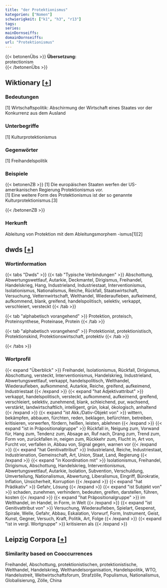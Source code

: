```yaml
---
title: "der Protektionismus"
kategorien: ["Nomen"]
schwierigkeit: ["k1", "h3", "r13"]
tags:
series:
mainDornseiffs:
domainDornseiffs:
url: "Protektionismus"
---
```


{{< betonenÜbs >}}
**Übersetzung:**  
protectionism  
{{< /betonenÜbs >}}

## Wiktionary [[+](https://de.wiktionary.org/wiki/Protektionismus)]

### Bedeutungen
[1] Wirtschaftspolitik: Abschirmung der Wirtschaft eines Staates vor der Konkurrenz aus dem Ausland  

### Unterbegriffe
[1] Kulturprotektionismus  

### Gegenwörter
[1] Freihandelspolitik  

### Beispiele
{{< betonenZB >}}
[1] Die europäischen Staaten werfen der US-amerikanischen Regierung Protektionismus vor.  
[1] Eine weitere Form des Protektionismus ist der so genannte Kulturprotektionismus.[3]  

{{< /betonenZB >}}
### Herkunft
Ableitung von Protektion mit dem Ableitungsmorphem -ismus[1][2]  



## dwds [[+](https://www.dwds.de/wb/Protektionismus)]

### Wortinformation
{{< tabs "Dwds" >}}
{{< tab "Typische Verbindungen" >}}
Abschottung, Abwertungswettlauf, Autarkie, Deckmantel, Dirigismus, Freihandel, Handelskrieg, Hang, Industrieland, Industriestaat, Interventionismus, Isolationismus, Nationalismus, Reiche, Rückfall, Staatswirtschaft, Versuchung, Vetternwirtschaft, Welthandel, Wiederaufleben, aufkeimend, aufkommend, blank, greifend, handelspolitisch, selektiv, verkappt, verschleiert, versteckt
{{< /tab >}}

{{< tab "alphabetisch vorangehend" >}}
Protektion, proteisch, Proteinsynthese, Proteinase, Protein
{{< /tab >}}

{{< tab "alphabetisch vorangehend" >}}
Protektionist, protektionistisch, Protektionskind, Protektionswirtschaft, protektiv
{{< /tab >}}

{{< /tabs >}}

### Wortprofil
{{< expand "Überblick" >}} Freihandel, Isolationismus, Rückfall, Dirigismus, Abschottung, versteckt, Interventionismus, Handelskrieg, Industrieland, Abwertungswettlauf, verkappt, handelspolitisch, Welthandel, Wiederaufleben, aufkommend, Autarkie, Reiche, greifend, aufkeimend, Industriestaat {{< /expand >}}
{{< expand "hat Adjektivattribut" >}} verkappt, handelspolitisch, versteckt, aufkommend, aufkeimend, greifend, verschleiert, selektiv, zunehmend, blank, schleichend, pur, wachsend, verstärkt, landwirtschaftlich, intelligent, grün, lokal, ökologisch, anhaltend {{< /expand >}}
{{< expand "ist Akk./Dativ-Objekt von" >}} wittern, bekämpfen, abbauen, fürchten, reden, beklagen, befürchten, betreiben, kritisieren, vorwerfen, fördern, heißen, leisten, ablehnen {{< /expand >}}
{{< expand "ist in Präpositionalgruppe" >}} Rückfall in, Neigung zum, Vorwand für, Hang zum, Tendenz zum, Absage an, Ruf nach, Drang zum, Trend zum, Form von, zurückfallen in, neigen zum, Rückkehr zum, Flucht in, Art von, Furcht vor, verfallen in, Abbau von, Signal gegen, warnen vor {{< /expand >}}
{{< expand "hat Genitivattribut" >}} Industrieland, Reiche, Industriestaat, Industrienation, Gemeinschaft, Art, Union, Staat, Land, Regierung {{< /expand >}}
{{< expand "in Koordination mit" >}} Isolationismus, Freihandel, Dirigismus, Abschottung, Handelskrieg, Interventionismus, Abwertungswettlauf, Autarkie, Isolation, Subvention, Verschuldung, Umverteilung, Nationalismus, Abwertung, Liberalismus, Eingriff, Bürokratie, Inflation, Unsicherheit, Korruption {{< /expand >}}
{{< expand "hat Prädikativ" >}} Gefahr, Lösung {{< /expand >}}
{{< expand "ist Subjekt von" >}} schaden, zunehmen, verhindern, bedeuten, greifen, darstellen, führen, kosten {{< /expand >}}
{{< expand "hat Präpositionalgruppe" >}} im Welthandel, im Handel, in Form, in Welt {{< /expand >}}
{{< expand "ist Genitivattribut von" >}} Versuchung, Wiederaufleben, Spielart, Gespenst, Spirale, Welle, Gefahr, Abbau, Eskalation, Vorwurf, Form, Instrument, Geist, Kunst, Gegner, Versuch, Kraft, Politik, Art, Folge {{< /expand >}}
{{< expand "ist in vergl. Wortgruppe" >}} kritisieren als {{< /expand >}}

## Leipzig Corpora [[+](https://corpora.uni-leipzig.de/en/res?word=Protektionismus&corpusId=deu_newscrawl-public_2018)]


### Similarity based on Cooccurrences
Freihandel, Abschottung, protektionistischen, protektionistische, Welthandel, Handelskrieg, Welthandelsorganisation, Handelspolitik, WTO, Handelsstreit, Weltwirtschaftsforum, Strafzölle, Populismus, Nationalismus, Globalisierung, Zölle, China

